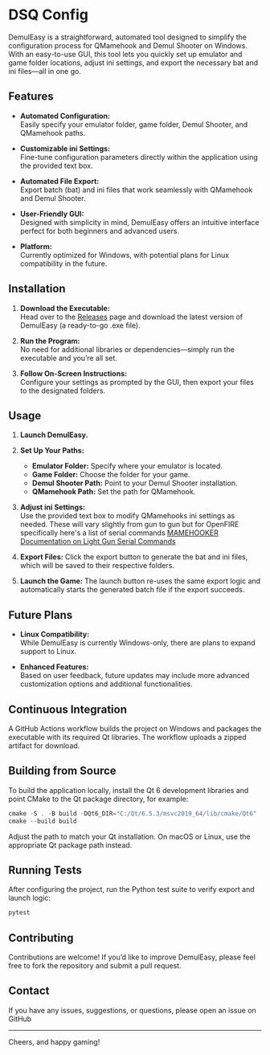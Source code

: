 # DSQ Config

DemulEasy is a straightforward, automated tool designed to simplify the configuration process for QMamehook and Demul Shooter on Windows. With an easy-to-use GUI, this tool lets you quickly set up emulator and game folder locations, adjust ini settings, and export the necessary bat and ini files—all in one go.

## Features

- **Automated Configuration:**  
  Easily specify your emulator folder, game folder, Demul Shooter, and QMamehook paths.

- **Customizable ini Settings:**  
  Fine-tune configuration parameters directly within the application using the provided text box.

- **Automated File Export:**  
  Export batch (bat) and ini files that work seamlessly with QMamehook and Demul Shooter.

- **User-Friendly GUI:**  
  Designed with simplicity in mind, DemulEasy offers an intuitive interface perfect for both beginners and advanced users.

- **Platform:**  
  Currently optimized for Windows, with potential plans for Linux compatibility in the future.

## Installation

1. **Download the Executable:**  
   Head over to the [Releases](#) page and download the latest version of DemulEasy (a ready-to-go .exe file).

2. **Run the Program:**  
   No need for additional libraries or dependencies—simply run the executable and you’re all set.

3. **Follow On-Screen Instructions:**  
   Configure your settings as prompted by the GUI, then export your files to the designated folders.

## Usage

1. **Launch DemulEasy.**

2. **Set Up Your Paths:**  
   - **Emulator Folder:** Specify where your emulator is located.  
   - **Game Folder:** Choose the folder for your game.  
   - **Demul Shooter Path:** Point to your Demul Shooter installation.  
   - **QMamehook Path:** Set the path for QMamehook.

3. **Adjust ini Settings:**  
   Use the provided text box to modify QMamehooks ini settings as needed. These will vary slightly from gun to gun but for OpenFIRE specifically here's a list of serial commands [MAMEHOOKER Documentation on Light Gun Serial Commands](https://github.com/TeamOpenFIRE/OpenFIRE-Firmware/wiki/MAMEHOOKER-Documentation#light-gun-serial-commands)
   
5. **Export Files:**
   Click the export button to generate the bat and ini files, which will be saved to their respective folders.

6. **Launch the Game:**
   The launch button re-uses the same export logic and automatically starts the generated batch file if the export succeeds.

## Future Plans

- **Linux Compatibility:**  
  While DemulEasy is currently Windows-only, there are plans to expand support to Linux.

- **Enhanced Features:**  
  Based on user feedback, future updates may include more advanced customization options and additional functionalities.

## Continuous Integration

A GitHub Actions workflow builds the project on Windows and packages the executable with its required Qt libraries. The workflow uploads a zipped artifact for download.

## Building from Source

To build the application locally, install the Qt 6 development libraries and point CMake to the Qt package directory, for example:

```powershell
cmake -S . -B build -DQt6_DIR="C:/Qt/6.5.3/msvc2019_64/lib/cmake/Qt6"
cmake --build build
```

Adjust the path to match your Qt installation. On macOS or Linux, use the appropriate Qt package path instead.

## Running Tests

After configuring the project, run the Python test suite to verify export and launch logic:

```bash
pytest
```

## Contributing

Contributions are welcome! If you’d like to improve DemulEasy, please feel free to fork the repository and submit a pull request.

## Contact

If you have any issues, suggestions, or questions, please open an issue on GitHub

---

Cheers, and happy gaming!
